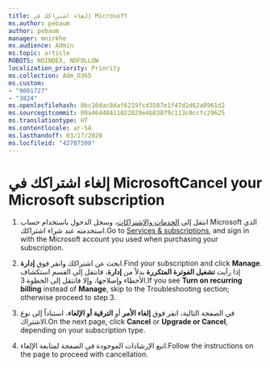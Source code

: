 ```yaml
---
title: إلغاء اشتراكك في Microsoft
ms.author: pebaum
author: pebaum
manager: mnirkhe
ms.audience: Admin
ms.topic: article
ROBOTS: NOINDEX, NOFOLLOW
localization_priority: Priority
ms.collection: Adm_O365
ms.custom:
- "9001727"
- "3824"
ms.openlocfilehash: 0bc16dac8daf6219fcd3507e1f47d1d62a0961d2
ms.sourcegitcommit: 09a46448411022829e4b83879c113c0ccfc29625
ms.translationtype: HT
ms.contentlocale: ar-SA
ms.lasthandoff: 03/17/2020
ms.locfileid: "42707590"
---
```

# <a name="cancel-your-microsoft-subscription"></a><span data-ttu-id="2f1fe-102">إلغاء اشتراكك في Microsoft</span><span class="sxs-lookup"><span data-stu-id="2f1fe-102">Cancel your Microsoft subscription</span></span>

1. <span data-ttu-id="2f1fe-103">انتقل إلى [الخدمات والاشتراكات](https://account.microsoft.com/services/)، وسجل الدخول باستخدام حساب Microsoft الذي استخدمته عند شراء اشتراكك.</span><span class="sxs-lookup"><span data-stu-id="2f1fe-103">Go to [Services & subscriptions](https://account.microsoft.com/services/), and sign in with the Microsoft account you used when purchasing your subscription.</span></span>

2. <span data-ttu-id="2f1fe-104">ابحث عن اشتراكك وانقر فوق **إدارة**.</span><span class="sxs-lookup"><span data-stu-id="2f1fe-104">Find your subscription and click **Manage**.</span></span> <span data-ttu-id="2f1fe-105">إذا رأيت **تشغيل الفوترة المتكررة** بدلاً من **إدارة**، فانتقل إلى القسم استكشاف الأخطاء وإصلاحها، وإلا فانتقل إلى الخطوة 3.</span><span class="sxs-lookup"><span data-stu-id="2f1fe-105">If you see **Turn on recurring billing** instead of **Manage**, skip to the Troubleshooting section;  otherwise proceed to step 3.</span></span>

3. <span data-ttu-id="2f1fe-106">في الصفحة التالية، انقر فوق **إلغاء الأمر** أو **الترقية أو الإلغاء**، استناداً إلى نوع الاشتراك.</span><span class="sxs-lookup"><span data-stu-id="2f1fe-106">On the next page, click **Cancel** or **Upgrade or Cancel**, depending on your subscription type.</span></span>

4. <span data-ttu-id="2f1fe-107">اتبع الإرشادات الموجودة في الصفحة لمتابعة الإلغاء.</span><span class="sxs-lookup"><span data-stu-id="2f1fe-107">Follow the instructions on the page to proceed with cancellation.</span></span>

